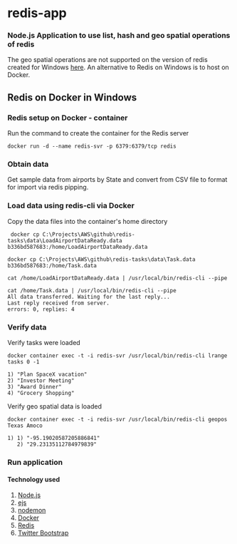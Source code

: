 # redis-app

### Node.js Application to use list, hash and geo spatial operations of redis

 The geo spatial operations are not supported on the version of redis created for Windows [here](https://redis.io/download). An alternative to Redis on Windows is to host on Docker.

## Redis on Docker in Windows


### Redis setup on Docker - container
Run the command to create the container for the Redis server
```
docker run -d --name redis-svr -p 6379:6379/tcp redis
```

### Obtain data
  Get sample data from airports by State and convert from CSV file to format for import via redis pipping.

### Load data using redis-cli via Docker
Copy the data files into the container's home directory
```
 docker cp C:\Projects\AWS\github\redis-tasks\data\LoadAirportDataReady.data b336bd587683:/home/LoadAirportDataReady.data
```
```
docker cp C:\Projects\AWS\github\redis-tasks\data\Task.data b336bd587683:/home/Task.data
```

```
cat /home/LoadAirportDataReady.data | /usr/local/bin/redis-cli --pipe
```
```
cat /home/Task.data | /usr/local/bin/redis-cli --pipe
All data transferred. Waiting for the last reply...
Last reply received from server.
errors: 0, replies: 4
```

### Verify data
Verify tasks were loaded
```
docker container exec -t -i redis-svr /usr/local/bin/redis-cli lrange tasks 0 -1

1) "Plan SpaceX vacation"
2) "Investor Meeting"
3) "Award Dinner"
4) "Grocery Shopping"
```
Verify geo spatial data is loaded
```
docker container exec -t -i redis-svr /usr/local/bin/redis-cli geopos Texas Amoco

1) 1) "-95.19020587205886841"
   2) "29.23135112784979839"

```

### Run application




#### Technology used
1. [Node.js](https://nodejs.org/)  
2. [ejs](http://ejs.co/)  
3. [nodemon](https://www.npmjs.com/package/nodemon)
3. [Docker](https://www.docker.com/)
4. [Redis](https://redis.io/)
5. [Twitter Bootstrap](https://getbootstrap.com/2.3.2/)
